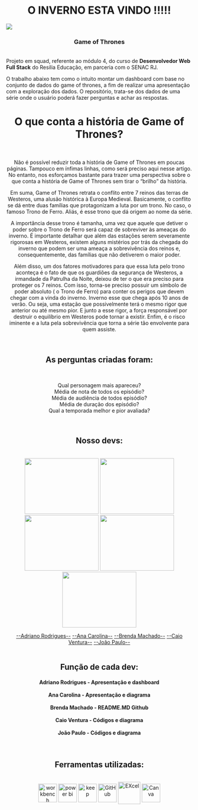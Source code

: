 <h1 align="center"> O INVERNO ESTA VINDO !!!!! </h1>



 <img src="https://tm.ibxk.com.br/2017/10/06/06112625373029.jpg?ims=1200x675">

 
### <h3 align="center">Game of Thrones </h3>
<br>
Projeto em squad, referente ao módulo 4, do curso de <strong>Desenvolvedor Web Full Stack</strong> do Resilia Educação, em parceria com o SENAC RJ.

O trabalho abaixo tem como o intuito  montar um dashboard com base no conjunto de dados do game of thrones, a fim de realizar uma
apresentação com a exploração dos dados. O repositório, trata-se dos dados de uma série onde o usuário poderá fazer perguntas e achar as respostas. 

<div align="center">

<h1  align="center">O que conta a história de Game of Thrones?</h1>
<br>
<p align="center">Não é possível reduzir toda a história de Game of Thrones em poucas páginas. Tampouco em ínfimas linhas, como será preciso aqui nesse artigo. No entanto, nos esforçamos bastante para trazer uma perspectiva sobre o que conta a história de Game of Thrones sem tirar o “brilho” da história.

Em suma, Game of Thrones retrata o conflito entre 7 reinos das terras de Westeros, uma alusão histórica à Europa Medieval. Basicamente, o conflito se dá entre duas famílias que protagonizam a luta por um trono. No caso, o famoso Trono de Ferro. Aliás, é esse trono que dá origem ao nome da série.

A importância desse trono é tamanha, uma vez que aquele que detiver o poder sobre o Trono de Ferro será capaz de sobreviver às ameaças do inverno. É importante detalhar que além das estações serem severamente rigorosas em Westeros, existem alguns mistérios por trás da chegada do inverno que podem ser uma ameaça a sobrevivência dos reinos e, consequentemente, das famílias que não detiverem o maior poder.

Além disso, um dos fatores motivadores para que essa luta pelo trono aconteça é o fato de que os guardiões da segurança de Westeros, a irmandade da Patrulha da Noite, deixou de ter o que era preciso para proteger os 7 reinos. Com isso, torna-se preciso possuir um símbolo de poder absoluto ( o Trono de Ferro) para conter os perigos que devem chegar com a vinda do inverno. Inverno esse que chega após 10 anos de verão. Ou seja, uma estação que possivelmente terá o mesmo rigor que anterior ou até mesmo pior. E junto a esse rigor, a força responsável por destruir o equilíbrio em Westeros pode tornar a existir. Enfim, é o risco iminente e a luta pela sobrevivência que torna a série tão envolvente para quem assiste.</p>
<br>

<h2 align="center">As perguntas criadas foram:</h2>
<br>
<p align="center">
Qual personagem mais apareceu? <br>
Média de nota de todos os episódio?<br>
Média de audiência de todos episódio?<br>
Média de duração dos episódio?<br>
Qual a temporada melhor e pior avaliada?<br>
 </p>
 <br>

<h2 align="center">Nosso devs:</h2>
<br>
<div align="center">
 <img  height="150" width="200"  src="https://media.licdn.com/dms/image/C4E03AQGt4I1co5cdHQ/profile-displayphoto-shrink_800_800/0/1641506332030?e=1678924800&v=beta&t=iHgbhWeZ-I3SJF231sA791nOSF50yjLm_kyjsRC7ajg"> 
 <img height="150" width="200"src="https://media.licdn.com/dms/image/C4D03AQG9bcoS62WUrA/profile-displayphoto-shrink_800_800/0/1661459354622?e=1678924800&v=beta&t=DySEbhZo4xpgSWL41-EhS8wX1Di_MdluVbedKFMqu8k">
 <img height="150" width="200"src="https://media.licdn.com/dms/image/C4D03AQFpcOZnC-yuaA/profile-displayphoto-shrink_800_800/0/1622159401799?e=1678924800&v=beta&t=q3CQR1IYm4Pt9Nyc9Dzg3RFU5Ktvdl6PdSlbrgBkgQo">
  <img height="150" width="200"src="https://media.licdn.com/dms/image/C4D03AQEh_irYfgeCqw/profile-displayphoto-shrink_800_800/0/1662945952013?e=1678924800&v=beta&t=0GUXAir-o7pOa1gKYCFh-enE-1YwT3Ob60ktFvEGNRc">
 <img height="150" width="200"src="https://media.licdn.com/dms/image/C4D03AQF-iG7kWXOXIQ/profile-displayphoto-shrink_800_800/0/1660521151699?e=1678924800&v=beta&t=YBWRC5AgbdpDXgth-LmO_5Z-ldvTUpUsEO0PsORfmtE">
 
[--Adriano Rodrigues--](https://github.com/lettertoadriano) [--Ana Carolina--](https://github.com/ana-carolina-pandora) [--Brenda Machado--](https://github.com/brenddamachado) [--Caio Ventura--](https://github.com/Caio0G) [--João Paulo--](https://github.com/jo0j)
<br>
 <br>
<h2 align="center">Função de cada dev:</h2>
<h4>
Adriano Rodrigues - Apresentação e dashboard 
<br><br>
Ana Carolina - Apresentação e diagrama
<br><br>
Brenda Machado - README.MD Github
<br><br>
Caio Ventura - Códigos e diagrama
<br><br>
João Paulo - Códigos e diagrama
</h4>
<br>

<h2 align="center">Ferramentas utilizadas:</h2>

<div style="display: inline_block" align = "center"><br>

  <img align="center" alt="workbench" height="50" width="50" src="https://www.freepnglogos.com/uploads/logo-mysql-png/logo-mysql-mysql-logo-png-images-are-download-crazypng-21.png" />
  <img align="center" alt="power bi" height="50" width="50" src="https://upload.wikimedia.org/wikipedia/commons/thumb/c/cf/New_Power_BI_Logo.svg/630px-New_Power_BI_Logo.svg.png"/>
  <img align="center" alt="keep" height="50" width="50" src="https://upload.wikimedia.org/wikipedia/commons/thumb/e/e5/Google_Keep_icon_%282020%29.svg/768px-Google_Keep_icon_%282020%29.svg.png" />
  <img align="center" alt="GitHub" height="50" width="50" src="https://cdn-icons-png.flaticon.com/512/25/25231.png" />
   <img align="center" alt="EXcel" height="60" width="60" src="https://download.logo.wine/logo/Microsoft_Excel/Microsoft_Excel-Logo.wine.png" />
 <img align="center" alt="Canva" height="50" width="50" src="https://upload.wikimedia.org/wikipedia/commons/thumb/0/08/Canva_icon_2021.svg/2048px-Canva_icon_2021.svg.png" />
</div>

